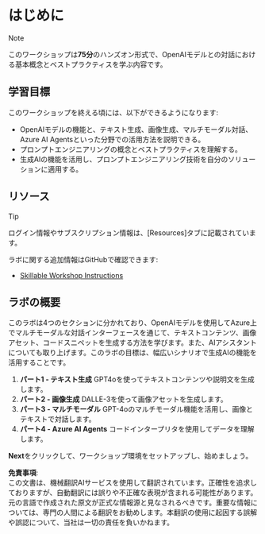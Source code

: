 # はじめに

> [!NOTE]
>このワークショップは**75分**のハンズオン形式で、OpenAIモデルとの対話における基本概念とベストプラクティスを学ぶ内容です。

## 学習目標

このワークショップを終える頃には、以下ができるようになります:

 - OpenAIモデルの機能と、テキスト生成、画像生成、マルチモーダル対話、Azure AI Agentsといった分野での活用方法を説明できる。
 - プロンプトエンジニアリングの概念とベストプラクティスを理解する。
 - 生成AIの機能を活用し、プロンプトエンジニアリング技術を自分のソリューションに適用する。

## リソース

> [!TIP]
> ログイン情報やサブスクリプション情報は、[Resources]タブに記載されています。

ラボに関する追加情報はGitHubで確認できます:

- [Skillable Workshop Instructions](https://github.com/microsoft/aitour-interact-with-llms/tree/microsoft-ignite-update/lab/Skillable%20Workshop%20Instructions)

## ラボの概要

このラボは4つのセクションに分かれており、OpenAIモデルを使用してAzure上でマルチモーダルな対話インターフェースを通じて、テキストコンテンツ、画像アセット、コードスニペットを生成する方法を学びます。また、AIアシスタントについても取り上げます。このラボの目標は、幅広いシナリオで生成AIの機能を活用することです。

1. **パート1 - テキスト生成** GPT4oを使ってテキストコンテンツや説明文を生成します。
2. **パート2 - 画像生成** DALLE-3を使って画像アセットを生成します。
3. **パート3 - マルチモーダル** GPT-4oのマルチモーダル機能を活用し、画像とテキストで対話します。
4. **パート4 - Azure AI Agents** コードインタープリタを使用してデータを理解します。

**Next**をクリックして、ワークショップ環境をセットアップし、始めましょう。

**免責事項**:  
この文書は、機械翻訳AIサービスを使用して翻訳されています。正確性を追求しておりますが、自動翻訳には誤りや不正確な表現が含まれる可能性があります。元の言語で作成された原文が正式な情報源と見なされるべきです。重要な情報については、専門の人間による翻訳をお勧めします。本翻訳の使用に起因する誤解や誤認について、当社は一切の責任を負いかねます。